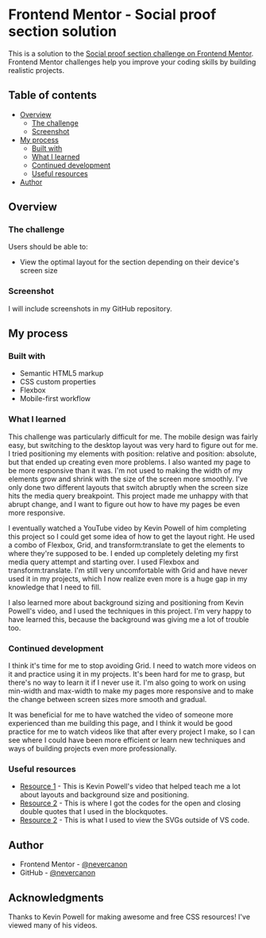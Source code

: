 # Frontend Mentor - Social proof section solution

This is a solution to the [Social proof section challenge on Frontend Mentor](https://www.frontendmentor.io/challenges/social-proof-section-6e0qTv_bA). Frontend Mentor challenges help you improve your coding skills by building realistic projects. 

## Table of contents

- [Overview](#overview)
  - [The challenge](#the-challenge)
  - [Screenshot](#screenshot)
- [My process](#my-process)
  - [Built with](#built-with)
  - [What I learned](#what-i-learned)
  - [Continued development](#continued-development)
  - [Useful resources](#useful-resources)
- [Author](#author)

## Overview

### The challenge

Users should be able to:

- View the optimal layout for the section depending on their device's screen size

### Screenshot

I will include screenshots in my GitHub repository.

## My process

### Built with

- Semantic HTML5 markup
- CSS custom properties
- Flexbox
- Mobile-first workflow

### What I learned

This challenge was particularly difficult for me. The mobile design was fairly easy, but switching to the desktop layout was very hard to figure out for me. I tried positioning my elements with position: relative and position: absolute, but that ended up creating even more problems. I also wanted my page to be more responsive than it was. I'm not used to making the width of my elements grow and shrink with the size of the screen more smoothly. I've only done two different layouts that switch abruptly when the screen size hits the media query breakpoint. This project made me unhappy with that abrupt change, and I want to figure out how to have my pages be even more responsive.

I eventually watched a YouTube video by Kevin Powell of him completing this project so I could get some idea of how to get the layout right. He used a combo of Flexbox, Grid, and transform:translate to get the elements to where they're supposed to be. I ended up completely deleting my first media query attempt and starting over. I used Flexbox and transform:translate. I'm still very uncomfortable with Grid and have never used it in my projects, which I now realize even more is a huge gap in my knowledge that I need to fill.

I also learned more about background sizing and positioning from Kevin Powell's video, and I used the techniques in this project. I'm very happy to have learned this, because the background was giving me a lot of trouble too.

### Continued development

I think it's time for me to stop avoiding Grid. I need to watch more videos on it and practice using it in my projects. It's been hard for me to grasp, but there's no way to learn it if I never use it. I'm also going to work on using min-width and max-width to make my pages more responsive and to make the change between screen sizes more smooth and gradual.

It was beneficial for me to have watched the video of someone more experienced than me building this page, and I think it would be good practice for me to watch videos like that after every project I make, so I can see where I could have been more efficient or learn new techniques and ways of building projects even more professionally.

### Useful resources

- [Resource 1](https://www.youtube.com/watch?v=K27WULzr2P8) - This is Kevin Powell's video that helped teach me a lot about layouts and background size and positioning.
- [Resource 2](https://www.degraeve.com/reference/specialcharacters.php) - This is where I got the codes for the open and closing double quotes that I used in the blockquotes.
- [Resource 2](https://www.svgviewer.dev/) - This is what I used to view the SVGs outside of VS code.

## Author

- Frontend Mentor - [@nevercanon](https://www.frontendmentor.io/profile/nevercanon)
- GitHub - [@nevercanon](https://www.github.com/nevercanon)

## Acknowledgments

Thanks to Kevin Powell for making awesome and free CSS resources! I've viewed many of his videos.